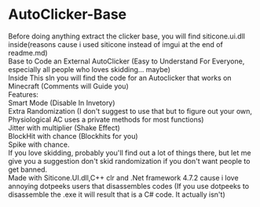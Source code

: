 # AutoClicker-Base
Before doing anything extract the clicker base, you will find siticone.ui.dll inside(reasons cause i used siticone instead of imgui at the end of readme.md) <br />
Base to Code an External AutoClicker (Easy to Understand For Everyone, especially all people who loves skidding... maybe) <br />
Inside This sln you will find the code for an Autoclicker that works on Minecraft (Comments will Guide you) <br />
Features: <br />
Smart Mode (Disable In Invetory) <br />
Extra Randomization (I don't suggest to use that but to figure out your own, Physiological AC uses a private methods for most functions) <br />
Jitter with multiplier (Shake Effect) <br />
BlockHit with chance (Blockhits for you) <br />
Spike with chance. <br />
If you love skidding, probably you'll find out a lot of things there, but let me give you a suggestion don't skid randomization if you don't want people to get banned.  <br />
Made with Siticone.UI.dll,C++ clr and .Net framework 4.7.2 cause i love annoying dotpeeks users that disassembles codes (If you use dotpeeks to disassemble the .exe it will result that is a C# code. It actually isn't)

